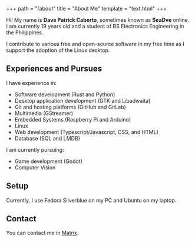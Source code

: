 +++
path = "/about"
title = "About Me"
template = "text.html"
+++

Hi! My name is **Dave Patrick Caberto**, sometimes known as **SeaDve** online. I am currently 19 years old and a student of BS Electronics Engineering in the Philippines.

I contribute to various free and open-source software in my free time as I support the adoption of the Linux desktop.

## Experiences and Pursues

I have experience in:

* Software development (Rust and Python)
* Desktop application development (GTK and Libadwaita)
* Git and hosting platforms (GitHub and GitLab)
* Multimedia (GStreamer)
* Embedded Systems (Raspberry Pi and Arduino)
* Linux
* Web development (Typescript/Javascript, CSS, and HTML)
* Database (SQL and LMDB)

I am currently pursuing:

* Game development (Godot)
* Computer Vision

## Setup

Currently, I use Fedora Silverblue on my PC and Ubuntu on my laptop.

## Contact

You can contact me in [Matrix](https://matrix.to/#/@sedve:matrix.org).
